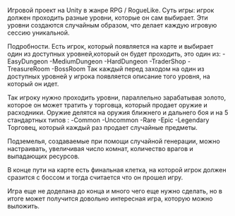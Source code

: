 Игровой проект на Unity в жанре RPG / RogueLike.
Суть игры: игрок должен проходить разные уровни, которые он сам выбирает. Эти уровни создаются случайным образом, что делает каждую игровую сессию уникальной.

Подробности.
Есть игрок, который появляется на карте и выбирает один из доступных уровней,который он будет проходить, это один из:
-EasyDungeon
-MediumDungeon
-HardDungeon
-TraderShop
-TreasureRoom
-BossRoom
Так каждый перед заходом на один из доступных уровней у игрока появляется описание того уровня, на который он идет.             

Так игроку нужно проходить уровни, параллельно зарабатывая золото, которое он может тратить у торговца, который продает оружие и расходники.
Оружие делятся на оружия ближнего и дальнего боя и на 5 стандартных типов :
-Common
-Uncommon
-Rare
-Epic
-Legendary
Торговец, который каждый раз продает случайные предметы.

Подземелья, создаваемые при помощи случайной генерации, можно настраивать, увеличивая число комнат, количество врагов и выпадающих ресурсов.

В конце пути на карте есть финальная клетка, на которой игрок должен сразится с боссом и тогда считается что он прошел игру.

Игра еще не доделана до конца и много чего еще нужно сделать, но в итоге может получится довольно интересная игра, которую можно выложить.
